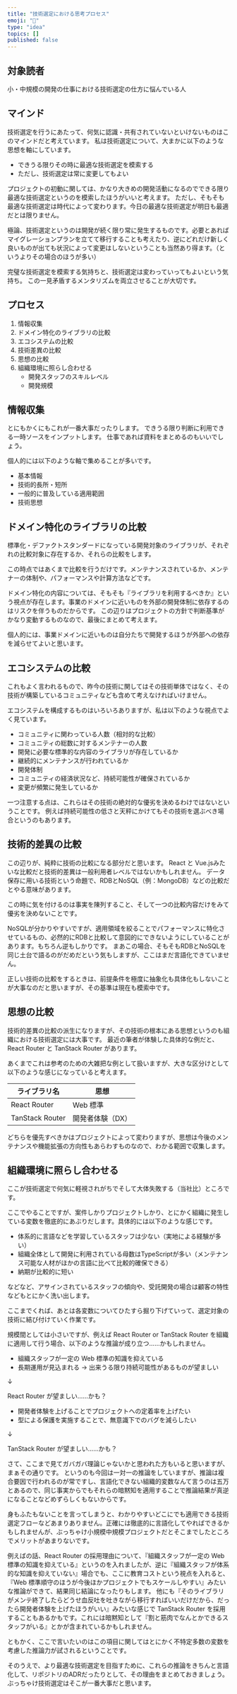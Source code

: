 ```yaml
---
title: "技術選定における思考プロセス"
emoji: "💨"
type: "idea"
topics: []
published: false
---
```


## 対象読者

小・中規模の開発の仕事における技術選定の仕方に悩んでいる人

## マインド

技術選定を行うにあたって、何気に認識・共有されていないといけないものはこのマインドだと考えています。
私は技術選定について、大まかに以下のような思想を軸にしています。

- できうる限りその時に最適な技術選定を模索する
- ただし、技術選定は常に変更してもよい

プロジェクトの初動に関しては、かなり大きめの開発活動になるのでできる限り最適な技術選定というのを模索したほうがいいと考えます。
ただし、そもそも最適な技術選定は時代によって変わります。今日の最適な技術選定が明日も最適だとは限りません。

極論、技術選定というのは開発が続く限り常に発生するものです。必要とあればマイグレーションプランを立てて移行することも考えたり、逆にどれだけ新しく良いものが出ても状況によって変更はしないということも当然あり得ます。（というよりその場合のほうが多い）

完璧な技術選定を模索する気持ちと、技術選定は変わっていってもよいという気持ち。
この一見矛盾するメンタリズムを両立させることが大切です。

## プロセス

1. 情報収集
2. ドメイン特化のライブラリの比較
3. エコシステムの比較
4. 技術差異の比較
5. 思想の比較
6. 組織環境に照らし合わせる
    - 開発スタッフのスキルレベル
    - 開発規模

## 情報収集

とにもかくにもこれが一番大事だったりします。
できうる限り判断に利用できる一時ソースをインプットします。
仕事であれば資料をまとめるのもいいでしょう。

個人的には以下のような軸で集めることが多いです。

- 基本情報
- 技術的長所・短所
- 一般的に普及している適用範囲
- 技術思想

## ドメイン特化のライブラリの比較

標準化・デファクトスタンダードになっている開発対象のライブラリが、それぞれの比較対象に存在するか、それらの比較をします。

この時点ではあくまで比較を行うだけです。メンテナンスされているか、メンテナーの体制や、パフォーマンスや計算方法などです。

ドメイン特化の内容については、そもそも『ライブラリを利用するべきか』という視点が存在します。事業のドメインに近いものを外部の開発体制に依存するのはリスクを伴うものだからです。
この辺りはプロジェクトの方針で判断基準がかなり変動するものなので、最後にまとめて考えます。

個人的には、事業ドメインに近いものは自分たちで開発するほうが外部への依存を減らせてよいと思います。

## エコシステムの比較

これもよく言われるもので、昨今の技術に関してはその技術単体ではなく、その技術が構築しているコミュニティなども含めて考えなければいけません。

エコシステムを構成するものはいろいろありますが、私は以下のような視点でよく見ています。

- コミュニティに関わっている人数（相対的な比較）
- コミュニティの総数に対するメンテナーの人数
- 開発に必要な標準的な内容のライブラリが存在しているか
- 継続的にメンテナンスが行われているか
- 開発体制
- コミュニティの経済状況など、持続可能性が確保されているか
- 変更が頻繁に発生しているか

一つ注意する点は、これらはその技術の絶対的な優劣を決めるわけではないということです。
例えば持続可能性の低さと天秤にかけてもその技術を選ぶべき場合というのもあります。

## 技術的差異の比較

この辺りが、純粋に技術の比較になる部分だと思います。
React と Vue.jsみたいな比較だと技術的差異は一般利用者レベルではないかもしれません。
データ保存に用いる技術という命題で、RDBとNoSQL（例：MongoDB）などの比較だとやる意味があります。

この時に気を付けるのは事実を陳列すること、そして一つの比較内容だけをみて優劣を決めないことです。

NoSQLが分かりやすいですが、適用領域を絞ることでパフォーマンスに特化させているもの、必然的にRDBと比較して意図的にできないようにしていることがあります。もちろん逆もしかりです。
まあこの場合、そもそもRDBとNoSQLを同じ土台で語るのがだめだという気もしますが、ここはまだ言語化できていません。

正しい技術の比較をするときは、前提条件を極度に抽象化も具体化もしないことが大事なのだと思いますが、その基準は現在も模索中です。

## 思想の比較

技術的差異の比較の派生になりますが、その技術の根本にある思想というのも組織における技術選定には大事です。
最近の筆者が体験した具体的な例だと、React Router と TanStack Router があります。

あくまでこれは参考のための大雑把な例として扱いますが、大きな区分けとして以下のような感じになっていると考えます。

| ライブラリ名 | 思想 |
| ------------ | ---- |
| React Router | Web 標準 |
| TanStack Router | 開発者体験（DX） |

どちらを優先すべきかはプロジェクトによって変わりますが、思想は今後のメンテナンスや機能拡張の方向性もあらわすものなので、わかる範囲で収集します。

## 組織環境に照らし合わせる

ここが技術選定で何気に軽視されがちでそして大体失敗する（当社比）ところです。

ここでやることですが、案件しかりプロジェクトしかり、とにかく組織に発生している変数を徹底的にあぶりだします。具体的には以下のような感じです。

- 体系的に言語などを学習しているスタッフは少ない（実地による経験が多い）
- 組織全体として開発に利用されている母数はTypeScriptが多い（メンテナンス可能な人材がほかの言語に比べて比較的確保できる）
- 納期が比較的に短い

などなど、アサインされているスタッフの傾向や、受託開発の場合は顧客の特性などもとにかく洗い出します。

ここまでくれば、あとは各変数についてひたすら掘り下げていって、選定対象の技術に結び付けていく作業です。

規模間としては小さいですが、例えば React Router or TanStack Router を組織に適用して行う場合、以下のような推論が成り立つ……かもしれません。

- 組織スタッフが一定の Web 標準の知識を抑えている
- 長期運用が見込まれる -> 出来うる限り持続可能性があるものが望ましい

↓

React Router が望ましい……かも？

- 開発者体験を上げることでプロジェクトへの定着率を上げたい
- 型による保護を実施することで、無意識下でのバグを減らしたい

↓

TanStack Router が望ましい……かも？

さて、ここまで見てガバガバ理論じゃないかと思われた方もいると思いますが、まぁその通りです。
というのも今回は一対一の推論をしていますが、推論は複合要因で行われるのが常ですし、言語化できない組織的変数なんて言うのは五万とあるので、同じ事実からでもそれらの暗黙知を適用することで推論結果が真逆になることなどめずらしくもないからです。

身もふたもないことを言ってしまうと、わかりやすいどこにでも適用できる技術選定フローなどあまりありません。正確には徹底的に言語化してやればできるかもしれませんが、ぶっちゃけ小規模中規模プロジェクトだとそこまでしたところでメリットがあまりないです。

例えばの話、React Router の採用理由について、『組織スタッフが一定の Web 標準の知識を抑えている』というのを入れましたが、逆に『組織スタッフが体系的な知識を抑えていない』場合でも、ここに教育コストという視点を入れると、『Web 標準順守のほうが今後ほかプロジェクトでもスケールしやすい』みたいな推論ができて、結果同じ結論になったりもします。
他にも『そのライブラリがメンテ終了したらどうせ血反吐を吐きながら移行すればいいだけだから、だったら開発者体験を上げたほうがいい』みたいな感じで TanStack Router を採用することもあるかもです。これには暗黙知として『割と筋肉でなんとかできるスタッフがいる』とかが含まれているかもしれません。

ともかく、ここで言いたいのはこの項目に関してはとにかく不特定多数の変数を考慮した推論力が試されるということです。

そのうえで、より最適な技術選定を目指すために、これらの推論をきちんと言語化して、リポジトリのADRだったりとして、その理由をまとめておきましょう。
ぶっちゃけ技術選定はそこが一番大事だと思います。